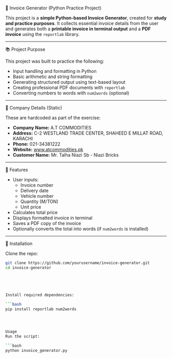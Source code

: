 🧾 Invoice Generator (Python Practice Project)

This project is a **simple Python-based Invoice Generator**, created for **study and practice purposes**. It collects essential invoice details from the user and generates both a **printable invoice in terminal output** and a **PDF invoice** using the `reportlab` library.

---

📚 Project Purpose

This project was built to practice the following:

- Input handling and formatting in Python
- Basic arithmetic and string formatting
- Generating structured output using text-based layout
- Creating professional PDF documents with `reportlab`
- Converting numbers to words with `num2words` (optional)

---

🏢 Company Details (Static)

These are hardcoded as part of the exercise:

- **Company Name:** A.T COMMODITIES  
- **Address:** C-2 WESTLAND TRADE CENTER, SHAHEED E MILLAT ROAD, KARACHI  
- **Phone:** 021-34381222  
- **Website:** www.atcommodities.pk  
- **Customer Name:** Mr. Talha Niazi Sb - Niazi Bricks

---

🧩 Features

- User inputs:
  - Invoice number
  - Delivery date
  - Vehicle number
  - Quantity (M/TON)
  - Unit price
- Calculates total price
- Displays formatted invoice in terminal
- Saves a PDF copy of the invoice
- Optionally converts the total into words (if `num2words` is installed)

---

🚀 Installation

Clone the repo:

```bash
git clone https://github.com/yourusername/invoice-generator.git
cd invoice-generator





Install required dependencies:

```bash
pip install reportlab num2words




Usage
Run the script:

```bash
python invoice_generator.py


